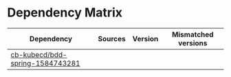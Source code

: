 # Dependency Matrix

Dependency | Sources | Version | Mismatched versions
---------- | ------- | ------- | -------------------
[cb-kubecd/bdd-spring-1584743281](https://github.com/cb-kubecd/bdd-spring-1584743281.git) |  | []() | 
